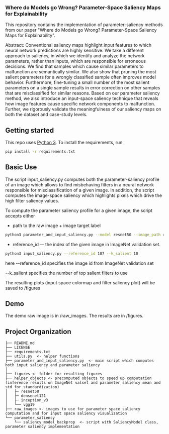 ### Where do Models go Wrong? Parameter-Space Saliency Maps for Explainability
This repository contains the implementation of parameter-saliency methods from our paper "Where do Models go Wrong? Parameter-Space Saliency Maps for Explainability". 

Abstract:
Conventional saliency maps highlight input features to which neural network predictions are highly sensitive. We take a different approach to saliency, in which we identify and analyze the network parameters, rather than inputs, which are responsible for erroneous decisions.  We find that samples which cause similar parameters to malfunction are semantically similar. We also show that pruning the most salient parameters for a wrongly classified sample often improves model behavior. Furthermore, fine-tuning a small number of the most salient parameters on a single sample results in error correction on other samples that are misclassified for similar reasons. Based on our parameter saliency method, we also introduce an input-space saliency technique that reveals how image features cause specific network components to malfunction.  Further, we rigorously validate the meaningfulness of our saliency maps on both the dataset and case-study levels.

Getting started
---------------
This repo uses <a href = "https://www.python.org/downloads/">Python 3</a>. To install the requirements, run
```bash
pip install -r requirements.txt
```

Basic Use
---------
The script input_saliency.py computes both the parameter-saliency profile of an image which allows to find misbehaving filters in a neural network responsible for misclassification of a given image. In addition, the script computes the image-space saliency which highlights pixels which drive the high filter saliency values.

To compute the parameter saliency profile for a given image, the script accepts either 
* path to the raw image + image target label
```bash
python3 parameter_and_input_saliency.py --model resnet50 --image_path raw_images/great_white_shark_mispred_as_killer_whale.jpeg --image_target_label 2
```
* reference_id -- the index of the given image in ImageNet validation set.
```bash
python3 input_saliency.py --reference_id 107 --k_salient 10
```

here --reference_id specifies the image id from ImageNet validation set

--k_salient specifies the number of top salient filters to use

The resulting plots (input space colormap and filter saliency plot) will be saved to /figures

Demo
-----
The demo raw image is in /raw_images. The results are in /figures.

Project Organization
------------
    ├── README.md
    ├── LICENSE
    ├── requirements.txt 
    ├── utils.py  <- helper functions       
    ├── parameter_and_input_saliency.py  <- main script which computes both input saliency and parameter saliency
    │
    ├── figures <- folder for resulting figures
    ├── helper_objects <- precomputed objects to speed up computation (inference results on ImageNet valset and parameter saliency mean and std for standardization)
    │   ├─ resnet50   
    │   ├─ densenet121
    │   ├─ inception_v3
    │   └── vgg19
    ├── raw_images <- images to use for parameter space saliency computation and for input space saliency visualization
    └── parameter_saliency
        └── saliency_model_backprop  <- script with SaliencyModel class, parameter saliency implementation 
